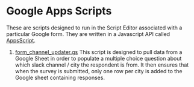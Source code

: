 # Google Apps Scripts

These are scripts designed to run in the Script Editor associated with a particular Google form. They are written in a Javascript API called  [AppsScript](https://developers.google.com/apps-script/).

  1. [form_channel_updater.gs](https://github.com/BrandNewCongress/slack-teams/blob/master/google_apps_scripts/form_channel_updater.gs)
  This script is designed to pull data from a Google Sheet in order to populate a multiple choice question about which slack channel / city the respondent is from. It then ensures that when the survey is submitted, only one row per city is added to the Google sheet containing responses.
